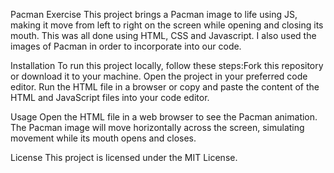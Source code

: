 Pacman Exercise
This project brings a Pacman image to life using JS, making it move from left to right on the screen while opening and closing its mouth. This was all done using HTML, CSS and Javascript. I also used the images of Pacman in order to incorporate into our code.

Installation
To run this project locally, follow these steps:Fork this repository or download it to your machine. Open the project in your preferred code  editor. Run the HTML file in a browser or copy and paste the content of the HTML and JavaScript files into your code editor.

Usage
Open the HTML file in a web browser to see the Pacman animation. The Pacman image will move horizontally across the screen, simulating movement while its mouth opens and closes.

License
This project is licensed under the MIT License.
